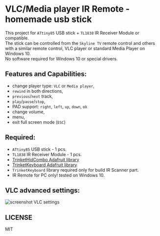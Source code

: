 # VLC/Media player IR Remote - homemade usb stick

 This project for `ATtiny85` USB stick + `TL1838` IR Receiver Module or compatible.  
 The stick can be controlled from the `Skyline TV` remote control and others with a similar remote control, VLC player or standard Media Player on Windows 10.  
 No software required for Windows 10 or special drivers.
 
## Features and Capabilities:

- change player type: `VLC` or `Media player`,
- `rewind` in both directions,
- `previous`/`next` track,
- `play`/`pause`/`stop`,
- PAD support: `right`, `left`, `up`, `down`, `ok`
- change volume,
- menu,
- exit full screen mode (`ESC`)

## Required:

- `ATtiny85` USB stick - 1 pcs.
- `TL1838` IR Receiver Module - 1 pcs.  
- [TrinketHidCombo Adafruit library](https://github.com/adafruit/Adafruit-Trinket-USB/tree/master/TrinketHidCombo)  
- [TrinketKeyboard Adafruit library](https://github.com/adafruit/Adafruit-Trinket-USB/tree/master/TrinketKeyboard)  
- `TrinketKeyboard` library required only for build IR Scanner part.
- IR Remote for PC only! tested on Windows 10.

## VLC advanced settings:

![screenshot VLC settings](https://clonetv.github.io/VLC-Media-player-IR-Remote-ATtiny85-/vlc-interfaces.png)

## LICENSE

MIT
